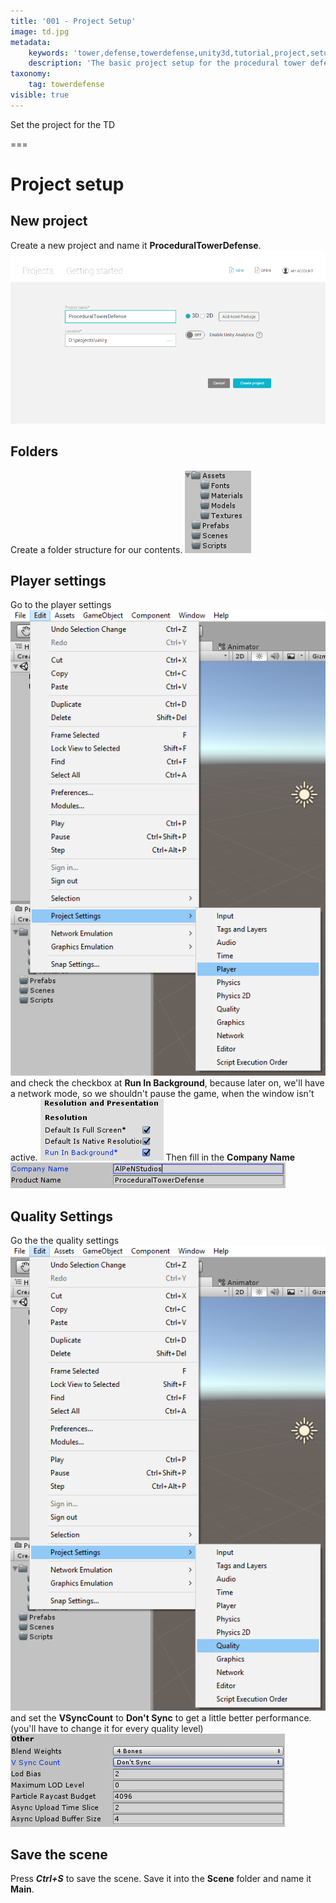 ```yaml
---
title: '001 - Project Setup'
image: td.jpg
metadata:
    keywords: 'tower,defense,towerdefense,unity3d,tutorial,project,setup,development,game,gamedev'
    description: 'The basic project setup for the procedural tower defense game'
taxonomy:
    tag: towerdefense
visible: true
---
```


Set the project for the TD

===

# Project setup

## New project
Create a new project and name it **ProceduralTowerDefense**.
![](000000.png)

## Folders
Create a folder structure for our contents.
![](000002.png)

## Player settings
Go to the player settings
![](000001.png)
and check the checkbox at **Run In Background**, because later on, we'll have a network mode, so we shouldn't pause the game, when the window isn't active.
![](000003.png)
Then fill in the **Company Name**
![](000004.png)

## Quality Settings
Go the the quality settings
![](000005.png)
and set the **VSyncCount** to **Don't Sync** to get a little better performance. (you'll have to change it for every quality level)
![](000017.png)

## Save the scene
Press _**Ctrl+S**_ to save the scene. Save it into the **Scene** folder and name it **Main**.

